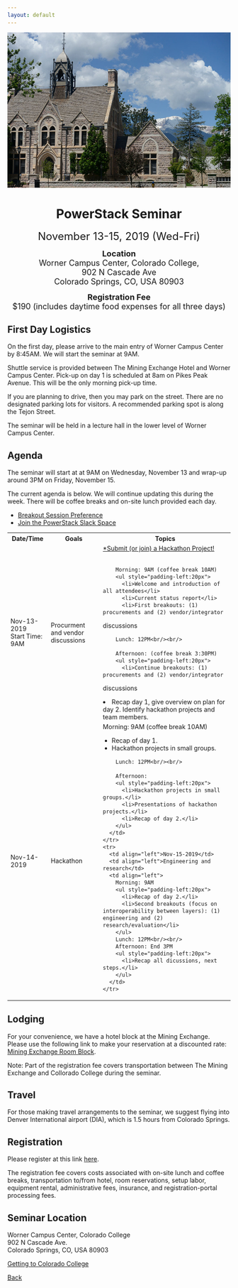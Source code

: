 ```yaml
---
layout: default
---
```

<p align="center">
    <img src="images/colorado_college.jpg" height="350px">
</p>

<h1 align="center">PowerStack Seminar</h1>

<p align="center"><font size="+2">November 13-15, 2019 (Wed-Fri)</font></p>
<p align="center"><font size="+1"><b>Location</b><br/>Worner Campus Center, Colorado College,<br/>902 N Cascade Ave<br/>Colorado Springs, CO, USA 80903</font></p>
<p align="center"><font size="+1"><b>Registration Fee</b><br/>$190 (includes daytime food expenses for all three days)</font></p>

## First Day Logistics
On the first day, please arrive to the main entry of Worner Campus Center by 8:45AM. We will start the seminar at 9AM.

Shuttle service is provided between The Mining Exchange Hotel and Worner Campus Center. Pick-up on day 1 is scheduled at 8am on Pikes Peak Avenue. This will be the only morning pick-up time.

If you are planning to drive, then you may park on the street. There are no
designated parking lots for visitors. A recommended parking spot is along the
Tejon Street.

The seminar will be held in a lecture hall in the lower level of Worner Campus Center.

## Agenda
The seminar will start at at 9AM on Wednesday, November 13 and wrap-up around
3PM on Friday, November 15.

The current agenda is below. We will continue updating this during the week.
There will be coffee breaks and on-site lunch provided each day.

* <a href="https://docs.google.com/forms/d/e/1FAIpQLSd0HJrPFbrMMwEpJdIfx4LpHAEpsCy29fLb9L1zgLkio9riYA/viewform">Breakout Session Preference</a>
* <a href="https://powerstack.slack.com/signup">Join the PowerStack Slack Space</a>

<table>
  <tbody>
    <tr>
      <th>Date/Time</th>
      <th>Goals</th>
      <th>Topics</th>
    </tr>
    <tr>
      <td align="left">Nov-13-2019<br>Start Time: 9AM</td>
      <td align="left">Procurment and vendor discussions</td>
      <td align="left">
        <a href="https://docs.google.com/spreadsheets/d/1WGK1nAUDhYHLszKJnJPB9pi3MhvcNoBKsjx9I51RYAI/edit#gid=0">*Submit
(or join) a Hackathon Project!</a><br/><br/>

        Morning: 9AM (coffee break 10AM)
        <ul style="padding-left:20px">
          <li>Welcome and introduction of all attendees</li>
          <li>Current status report</li>
          <li>First breakouts: (1) procurements and (2) vendor/integrator
discussions</li>
        </ul>

        Lunch: 12PM<br/><br/>

        Afternoon: (coffee break 3:30PM)
        <ul style="padding-left:20px">
          <li>Continue breakouts: (1) procurements and (2) vendor/integrator
discussions</li>
          <li>Recap day 1, give overview on plan for day 2. Identify hackathon
projects and team members.</li>
        </ul>
      </td>
    </tr>
    <tr>
      <td align="left">Nov-14-2019</td>
      <td align="left">Hackathon</td>
      <td align="left">
        Morning: 9AM (coffee break 10AM)
        <ul style="padding-left:20px">
          <li>Recap of day 1.</li>
          <li>Hackathon projects in small groups.</li>
        </ul>

        Lunch: 12PM<br/><br/>

        Afternoon:
        <ul style="padding-left:20px">
          <li>Hackathon projects in small groups.</li>
          <li>Presentations of hackathon projects.</li>
          <li>Recap of day 2.</li>
        </ul>
      </td>
    </tr>
    <tr>
      <td align="left">Nov-15-2019</td>
      <td align="left">Engineering and research</td>
      <td align="left">
        Morning: 9AM
        <ul style="padding-left:20px">
          <li>Recap of day 2.</li>
          <li>Second breakouts (focus on interoperability between layers): (1) engineering and (2) research/evaluation</li>
        </ul>
        Lunch: 12PM<br/><br/>
        Afternoon: End 3PM
        <ul style="padding-left:20px">
          <li>Recap all dicussions, next steps.</li>
        </ul>
      </td>
    </tr>
  </tbody>
</table>

## Lodging
For your convenience, we have a hotel block at the Mining Exchange. Please use
the following link to make your reservation at a discounted rate: <a
href="https://www.wyndhamhotels.com/wyndham-grand/colorado-springs-colorado/the-mining-exchange-a-wyndham-grand-hotel/rooms-rates?brand_id=GR&checkInDate=11/12/2019&checkOutDate=11/15/2019&useWRPoints=false&children=0&groupCode=11136796CO&adults=1&rooms=1&radius=25&latitude=38.8338816&longitude=-104.8213634&sessionId=1568128670">Mining
Exchange Room Block</a>.

Note: Part of the registration fee covers transportation between The Mining
Exchange and Collorado College during the seminar.

## Travel
For those making travel arrangements to the seminar, we suggest flying into
Denver International airport (DIA), which is 1.5 hours from Colorado Springs.

## Registration
Please register at this link <a
href="https://coloradocollege.ungerboeck.com/prod/emc00/register.aspx?OrgCode=10&EvtID=37989&AppCode=REG&CC=119091703651">here</a>.

The registration fee covers costs associated with on-site lunch and coffee
breaks, transportation to/from hotel, room reservations, setup labor, equipment
rental, administrative fees, insurance, and registration-portal processing
fees.

## Seminar Location
Worner Campus Center, Colorado College<br/>
902 N Cascade Ave.<br/>
Colorado Springs, CO, USA 80903

<a href="https://www.coloradocollege.edu/basics/campus/directions/">Getting to
Colorado College</a>

[Back](./)
